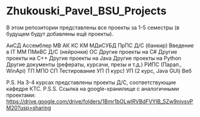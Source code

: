 # Zhukouski_Pavel_BSU_Projects
В этом репозитории представлены все проекты за 1-5 семестры (в будущем будут добавлены ещё проекты).

АиСД
Ассемблер
МВ
АК
КС
КМ
МДиСУБД
ПрПС
Д/С (банкир)
Введение в IT
ММ
ПМиВС
Д/С (нейронки)
ОС
Другие проекты на C#
Другие проекты на C++
Другие проекты на Java
Другие проекты на Python
Другие документы (рефераты, курсачи, презы и т.д.)
РИПС (Парал., WinApi)
ТП
МПО
СП
Тестирование
УП (1 курс)
УП (2 курс, Java GUI)
Веб


P.S. На 3-4 курсах представлены проекты Д/С, соответствующие кафедре КТС.
P.S.S. Ссылка на google-хранилище с аналогичными проектами: https://drive.google.com/drive/folders/1Bmr1bOLwlRVBdFVYIB_5Zw9nivsvPM20?usp=sharing
